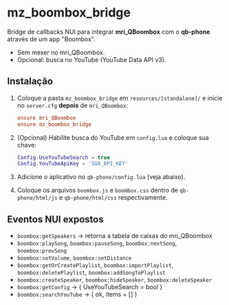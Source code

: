 # mz_boombox_bridge

Bridge de callbacks NUI para integrar **mri_QBoombox** com o **qb-phone** através de um app "Boombox".
- Sem mexer no mri_QBoombox.
- Opcional: busca no YouTube (YouTube Data API v3).

## Instalação

1. Coloque a pasta `mz_boombox_bridge` em `resources/[standalone]/` e inicie no `server.cfg` **depois** de `mri_QBoombox`:
   ```cfg
   ensure mri_QBoombox
   ensure mz_boombox_bridge
   ```

2. (Opcional) Habilite busca do YouTube em `config.lua` e coloque sua chave:
   ```lua
   Config.UseYouTubeSearch = true
   Config.YouTubeApiKey = 'SUA_API_KEY'
   ```

3. Adicione o aplicativo no `qb-phone/config.lua` (veja abaixo).

4. Coloque os arquivos `boombox.js` e `boombox.css` dentro de `qb-phone/html/js` e `qb-phone/html/css` respectivamente.

## Eventos NUI expostos

- `boombox:getSpeakers` -> retorna a tabela de caixas do mri_QBoombox
- `boombox:playSong`, `boombox:pauseSong`, `boombox:nextSong`, `boombox:prevSong`
- `boombox:setVolume`, `boombox:setDistance`
- `boombox:getOrCreatePlaylist`, `boombox:importPlaylist`, `boombox:deletePlaylist`, `boombox:addSongToPlaylist`
- `boombox:createSpeaker`, `boombox:hideSpeaker`, `boombox:deleteSpeaker`
- `boombox:getConfig` -> { UseYouTubeSearch = bool }
- `boombox:searchYouTube` -> { ok, items = [] }
